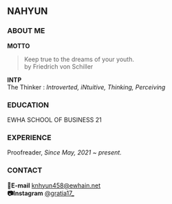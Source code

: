 ## NAHYUN

### ABOUT ME

**MOTTO** 
> Keep true to the dreams of your youth.   
> by Friedrich von Schiller

**INTP** \
The Thinker : _Introverted, iNtuitive, Thinking, Perceiving_


### EDUCATION
EWHA SCHOOL OF BUSINESS 21


### EXPERIENCE
 Proofreader, _Since May, 2021 ~ present._



### CONTACT

**📧E-mail** <knhyun458@ewhain.net> \
**📷Instagram** [@gratia17_](https://www.instagram.com/gratia17_/?hl=ko)






